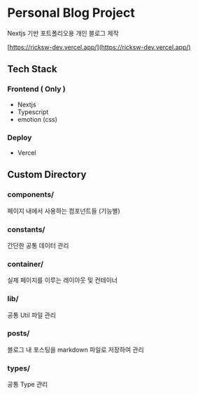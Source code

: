 # Personal Blog Project

Nextjs 기반 포트폴리오용 개인 블로그 제작

[https://ricksw-dev.vercel.app/](https://ricksw-dev.vercel.app/)

## Tech Stack

### Frontend ( Only )

- Nextjs
- Typescript
- emotion (css)

### Deploy

- Vercel

## Custom Directory

### components/

페이지 내에서 사용하는 컴포넌트들 (기능별)

### constants/

간단한 공통 데이터 관리

### container/

실제 페이지를 이루는 레이아웃 및 컨테이너

### lib/

공통 Util 파일 관리

### posts/

블로그 내 포스팅을 markdown 파일로 저장하여 관리

### types/

공통 Type 관리
